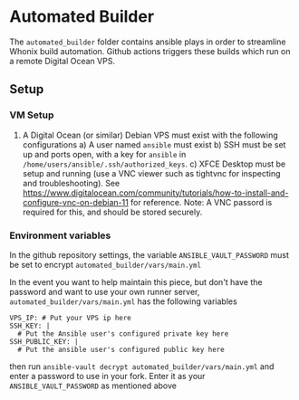 # Automated Builder

The `automated_builder` folder contains ansible plays in order to streamline Whonix build automation. Github actions triggers these builds which run on a remote Digital Ocean VPS.

## Setup

### VM Setup
1. A Digital Ocean (or similar) Debian VPS must exist with the following configurations
  a) A user named `ansible` must exist
  b) SSH must be set up and ports open, with a key for `ansible` in `/home/users/ansible/.ssh/authorized_keys`.
  c) XFCE Desktop must be setup and running (use a VNC viewer such as tightvnc for inspecting and troubleshooting). See https://www.digitalocean.com/community/tutorials/how-to-install-and-configure-vnc-on-debian-11 for reference. Note: A VNC passord is required for this, and should be stored securely.

### Environment variables
In the github repository settings, the variable `ANSIBLE_VAULT_PASSWORD` must be set to encrypt `automated_builder/vars/main.yml`

In the event you want to help maintain this piece, but don't have the password and want to use your own runner server, `automated_builder/vars/main.yml` has the following variables

```
VPS_IP: # Put your VPS ip here
SSH_KEY: |
  # Put the Ansible user's configured private key here
SSH_PUBLIC_KEY: |
  # Put the ansible user's configured public key here
```

then run `ansible-vault decrypt automated_builder/vars/main.yml` and enter a password to use in your fork. Enter it as your `ANSIBLE_VAULT_PASSWORD` as mentioned above
